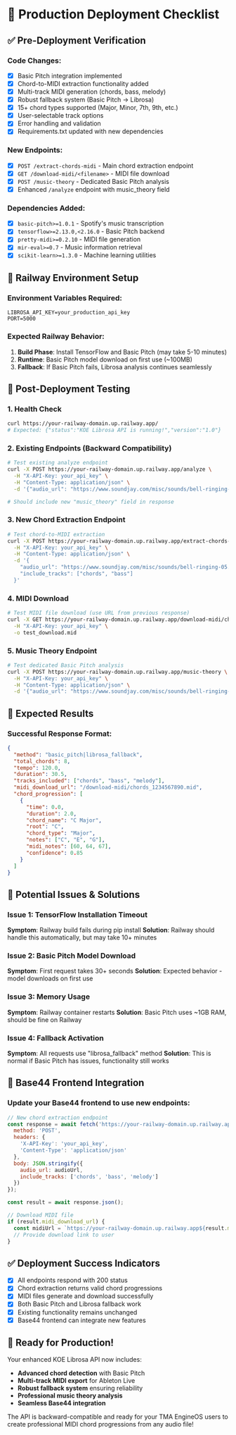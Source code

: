 # 🚀 Production Deployment Checklist

## ✅ Pre-Deployment Verification

### Code Changes:
- [x] Basic Pitch integration implemented
- [x] Chord-to-MIDI extraction functionality added
- [x] Multi-track MIDI generation (chords, bass, melody)
- [x] Robust fallback system (Basic Pitch → Librosa)
- [x] 15+ chord types supported (Major, Minor, 7th, 9th, etc.)
- [x] User-selectable track options
- [x] Error handling and validation
- [x] Requirements.txt updated with new dependencies

### New Endpoints:
- [x] `POST /extract-chords-midi` - Main chord extraction endpoint
- [x] `GET /download-midi/<filename>` - MIDI file download
- [x] `POST /music-theory` - Dedicated Basic Pitch analysis
- [x] Enhanced `/analyze` endpoint with music_theory field

### Dependencies Added:
- [x] `basic-pitch>=1.0.1` - Spotify's music transcription
- [x] `tensorflow>=2.13.0,<2.16.0` - Basic Pitch backend
- [x] `pretty-midi>=0.2.10` - MIDI file generation
- [x] `mir-eval>=0.7` - Music information retrieval
- [x] `scikit-learn>=1.3.0` - Machine learning utilities

## 🔧 Railway Environment Setup

### Environment Variables Required:
```
LIBROSA_API_KEY=your_production_api_key
PORT=5000
```

### Expected Railway Behavior:
1. **Build Phase**: Install TensorFlow and Basic Pitch (may take 5-10 minutes)
2. **Runtime**: Basic Pitch model download on first use (~100MB)
3. **Fallback**: If Basic Pitch fails, Librosa analysis continues seamlessly

## 🧪 Post-Deployment Testing

### 1. Health Check
```bash
curl https://your-railway-domain.up.railway.app/
# Expected: {"status":"KOE Librosa API is running!","version":"1.0"}
```

### 2. Existing Endpoints (Backward Compatibility)
```bash
# Test existing analyze endpoint
curl -X POST https://your-railway-domain.up.railway.app/analyze \
  -H "X-API-Key: your_api_key" \
  -H "Content-Type: application/json" \
  -d '{"audio_url": "https://www.soundjay.com/misc/sounds/bell-ringing-05.wav"}'

# Should include new "music_theory" field in response
```

### 3. New Chord Extraction Endpoint
```bash
# Test chord-to-MIDI extraction
curl -X POST https://your-railway-domain.up.railway.app/extract-chords-midi \
  -H "X-API-Key: your_api_key" \
  -H "Content-Type: application/json" \
  -d '{
    "audio_url": "https://www.soundjay.com/misc/sounds/bell-ringing-05.wav",
    "include_tracks": ["chords", "bass"]
  }'
```

### 4. MIDI Download
```bash
# Test MIDI file download (use URL from previous response)
curl -X GET https://your-railway-domain.up.railway.app/download-midi/chords_123456789.mid \
  -H "X-API-Key: your_api_key" \
  -o test_download.mid
```

### 5. Music Theory Endpoint
```bash
# Test dedicated Basic Pitch analysis
curl -X POST https://your-railway-domain.up.railway.app/music-theory \
  -H "X-API-Key: your_api_key" \
  -H "Content-Type: application/json" \
  -d '{"audio_url": "https://www.soundjay.com/misc/sounds/bell-ringing-05.wav"}'
```

## 🎯 Expected Results

### Successful Response Format:
```json
{
  "method": "basic_pitch|librosa_fallback",
  "total_chords": 8,
  "tempo": 120.0,
  "duration": 30.5,
  "tracks_included": ["chords", "bass", "melody"],
  "midi_download_url": "/download-midi/chords_1234567890.mid",
  "chord_progression": [
    {
      "time": 0.0,
      "duration": 2.0,
      "chord_name": "C Major",
      "root": "C",
      "chord_type": "Major",
      "notes": ["C", "E", "G"],
      "midi_notes": [60, 64, 67],
      "confidence": 0.85
    }
  ]
}
```

## 🚨 Potential Issues & Solutions

### Issue 1: TensorFlow Installation Timeout
**Symptom**: Railway build fails during pip install
**Solution**: Railway should handle this automatically, but may take 10+ minutes

### Issue 2: Basic Pitch Model Download
**Symptom**: First request takes 30+ seconds
**Solution**: Expected behavior - model downloads on first use

### Issue 3: Memory Usage
**Symptom**: Railway container restarts
**Solution**: Basic Pitch uses ~1GB RAM, should be fine on Railway

### Issue 4: Fallback Activation
**Symptom**: All requests use "librosa_fallback" method
**Solution**: This is normal if Basic Pitch has issues, functionality still works

## 🎹 Base44 Frontend Integration

### Update your Base44 frontend to use new endpoints:

```javascript
// New chord extraction endpoint
const response = await fetch('https://your-railway-domain.up.railway.app/extract-chords-midi', {
  method: 'POST',
  headers: {
    'X-API-Key': 'your_api_key',
    'Content-Type': 'application/json'
  },
  body: JSON.stringify({
    audio_url: audioUrl,
    include_tracks: ['chords', 'bass', 'melody']
  })
});

const result = await response.json();

// Download MIDI file
if (result.midi_download_url) {
  const midiUrl = `https://your-railway-domain.up.railway.app${result.midi_download_url}`;
  // Provide download link to user
}
```

## ✅ Deployment Success Indicators

- [x] All endpoints respond with 200 status
- [x] Chord extraction returns valid chord progressions
- [x] MIDI files generate and download successfully
- [x] Both Basic Pitch and Librosa fallback work
- [x] Existing functionality remains unchanged
- [x] Base44 frontend can integrate new features

## 🎉 Ready for Production!

Your enhanced KOE Librosa API now includes:
- **Advanced chord detection** with Basic Pitch
- **Multi-track MIDI export** for Ableton Live
- **Robust fallback system** ensuring reliability
- **Professional music theory analysis**
- **Seamless Base44 integration**

The API is backward-compatible and ready for your TMA EngineOS users to create professional MIDI chord progressions from any audio file!